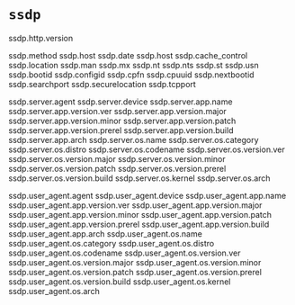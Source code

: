 # `ssdp`

ssdp.http.version

ssdp.method
ssdp.host
ssdp.date
ssdp.host
ssdp.cache_control
ssdp.location
ssdp.man
ssdp.mx
ssdp.nt
ssdp.nts
ssdp.st
ssdp.usn
ssdp.bootid
ssdp.configid
ssdp.cpfn
ssdp.cpuuid
ssdp.nextbootid
ssdp.searchport
ssdp.securelocation
ssdp.tcpport

ssdp.server.agent
ssdp.server.device
ssdp.server.app.name
ssdp.server.app.version.ver
ssdp.server.app.version.major
ssdp.server.app.version.minor
ssdp.server.app.version.patch
ssdp.server.app.version.prerel
ssdp.server.app.version.build
ssdp.server.app.arch
ssdp.server.os.name
ssdp.server.os.category
ssdp.server.os.distro
ssdp.server.os.codename
ssdp.server.os.version.ver
ssdp.server.os.version.major
ssdp.server.os.version.minor
ssdp.server.os.version.patch
ssdp.server.os.version.prerel
ssdp.server.os.version.build
ssdp.server.os.kernel
ssdp.server.os.arch

ssdp.user_agent.agent
ssdp.user_agent.device
ssdp.user_agent.app.name
ssdp.user_agent.app.version.ver
ssdp.user_agent.app.version.major
ssdp.user_agent.app.version.minor
ssdp.user_agent.app.version.patch
ssdp.user_agent.app.version.prerel
ssdp.user_agent.app.version.build
ssdp.user_agent.app.arch
ssdp.user_agent.os.name
ssdp.user_agent.os.category
ssdp.user_agent.os.distro
ssdp.user_agent.os.codename
ssdp.user_agent.os.version.ver
ssdp.user_agent.os.version.major
ssdp.user_agent.os.version.minor
ssdp.user_agent.os.version.patch
ssdp.user_agent.os.version.prerel
ssdp.user_agent.os.version.build
ssdp.user_agent.os.kernel
ssdp.user_agent.os.arch
